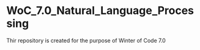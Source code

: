 # WoC_7.0_Natural_Language_Processing
Thir repository is created for the purpose of Winter of Code 7.0
